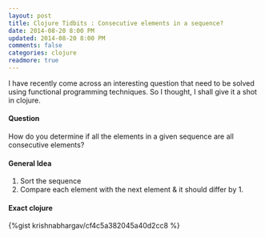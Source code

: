 ```yaml
---           
layout: post
title: Clojure Tidbits : Consecutive elements in a sequence?
date: 2014-08-20 8:00 PM
updated: 2014-08-20 8:00 PM
comments: false
categories: clojure
readmore: true
---
```


I have recently come across an interesting question that need to be solved using functional programming techniques. So I thought, I shall give it a shot in clojure.

#### Question
How do you determine if all the elements in a given sequence are all consecutive elements?

#### General Idea
1. Sort the sequence
2. Compare each element with the next element & it should differ by 1.

#### Exact clojure
{%gist krishnabhargav/cf4c5a382045a40d2cc8 %}


